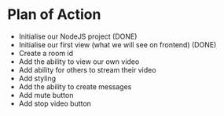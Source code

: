 # Plan of Action

- Initialise our NodeJS project  (DONE)
- Initialise our first view (what we will see on frontend)   (DONE)
- Create a room id
- Add the  ability to view our own video
- Add ability for others to stream their video
- Add styling 
- Add the ability to create messages
- Add mute button
- Add stop video button